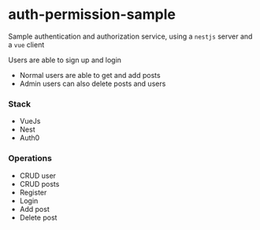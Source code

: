 # auth-permission-sample
Sample authentication and authorization service, using  a `nestjs` server and a `vue` client

Users are able to sign up and login
- Normal users are able to get and add posts
- Admin users can also delete posts and users

### Stack
- VueJs
- Nest
- Auth0
### Operations
- CRUD user
- CRUD posts
- Register
- Login
- Add post
- Delete post